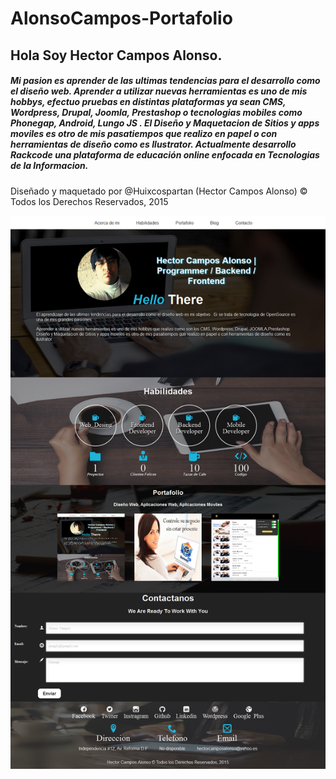 # AlonsoCampos-Portafolio


<h2>Hola Soy <span>Hector Campos Alonso</span>.</h2>

<h5>Mi pasion es aprender de las ultimas tendencias para el desarrollo como el diseño web. <span>Aprender a utilizar nuevas herramientas es uno de mis hobbys, efectuo pruebas en distintas plataformas ya sean CMS, <i>Wordpress, Drupal, Joomla, Prestashop</i> o tecnologias mobiles como <i>Phonegap, Android, Lungo JS</i> . </span>El <i>Diseño  </i> y <i>Maquetacion de Sitios y apps moviles</i> es otro de mis pasatiempos que realizo en papel o con herramientas de diseño como es Ilustrator.
<span>Actualmente desarrollo <i>Rackcode </i> una plataforma de educación online enfocada en <i>Tecnologias de la Informacion.</i> </span>
</h5>

Diseñado y maquetado por @Huixcospartan (Hector Campos Alonso) © Todos los Derechos Reservados, 2015

![Image](https://raw.githubusercontent.com/AlonsoCampos/AlonsoCampos-Portafolio/master/Preview-Desktop.png)	
